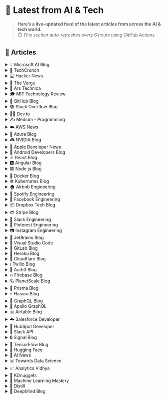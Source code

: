 # 📰 Latest from AI & Tech  

> **Here’s a live-updated feed of the latest articles from across the AI & tech world.**  
> ⏱️ *This section auto-refreshes every 6 hours using GitHub Actions.*

## 📰 Articles
<!-- BLOG-POST-LIST:START -->

<details>
<summary>💡 Microsoft AI Blog</summary>

- [A conversation with Kevin Scott: What’s next in AI](https://blogs.microsoft.com/ai/a-conversation-with-kevin-scott-whats-next-in-ai/) (2022-12-06)
- [From Hot Wheels to handling content: How brands are using Microsoft AI to be more productive and imaginative](https://blogs.microsoft.com/ai/from-hot-wheels-to-handling-content-how-brands-are-using-microsoft-ai-to-be-more-productive-and-imaginative/) (2022-10-12)
- [Microsoft open sources its ‘farm of the future’ toolkit](https://blogs.microsoft.com/ai/microsoft-open-sources-its-farm-of-the-future-toolkit/) (2022-10-06)
- [How data and AI will transform contact centres for financial services](https://cloudblogs.microsoft.com/industry-blog/en-gb/financial-services/2022/07/25/how-data-and-ai-will-transform-contact-centres-for-financial-services/) (2022-07-25)
- [AI-equipped drones study dolphins on the edge of extinction](https://news.microsoft.com/apac/features/ai-drones-dolphins-maui63/) (2022-07-21)

</details>

<details>
<summary>🚀 TechCrunch</summary>

- [Why is an Amazon-backed AI startup making Orson Welles fan fiction?](https://techcrunch.com/2025/09/06/why-is-an-amazon-backed-ai-startup-making-orson-welles-fan-fiction/) (2025-09-06)
- [EU fines Google $3.5B over adtech ‘abuse’](https://techcrunch.com/2025/09/06/eu-fines-google-3-5b-over-adtech-abuse/) (2025-09-06)
- [The growing debate over expanding age verification laws](https://techcrunch.com/2025/09/06/wtf-is-going-on-with-age-verification-laws/) (2025-09-06)
- [Musk’s $1T pay package is full of watered-down versions of his own broken promises](https://techcrunch.com/2025/09/06/musks-1t-pay-package-is-full-of-watered-down-versions-of-his-own-broken-promises/) (2025-09-06)
- [OpenAI reorganizes research team behind ChatGPT’s personality](https://techcrunch.com/2025/09/05/openai-reorganizes-research-team-behind-chatgpts-personality/) (2025-09-05)

</details>

<details>
<summary>💻 Hacker News</summary>

- [mitchivin.com](https://mitchivin.com/) (2025-09-07)
- [Show HN: Send kind and aspirational words to a stranger who needs it](https://kindnesssender.com/) (2025-09-06)
- [C++26: Erroneous Behaviour](https://www.sandordargo.com/blog/2025/02/05/cpp26-erroneous-behaviour) (2025-09-06)
- [A history of metaphorical brain talk in psychiatry](https://www.nature.com/articles/s41380-025-03053-6) (2025-09-06)
- [Rust tool for generating random fractals](https://github.com/benjaminrall/chaos-game) (2025-09-06)

</details>

<details>
<summary>📱 The Verge</summary>

- [Pocket Scion is a synth you play with plants](https://www.theverge.com/news/773352/pocket-scion-synth-mushroom-music) (2025-09-06)
- [Park Chan-wook&#8217;s No Other Choice is as bleak as it is hilarious](https://www.theverge.com/movie-reviews/773376/tiff-2025-no-other-choice-man-in-my-basement-reviews) (2025-09-06)
- [Bluetti says it can reduce vanlife power installations to ‘30 minutes’](https://www.theverge.com/news/767283/all-in-one-vanlife-power-system-rvsolar-bluetti) (2025-09-06)
- [Super Robot Wars Y plays just like a kid’s giant robo fanfiction](https://www.theverge.com/games/773191/super-robot-wars-y-impressions-demo-nintendo-switch-2) (2025-09-06)
- [Herdling is a serene and adorable way to unwind](https://www.theverge.com/games-review/764810/herdling-panic-review-pc-switch-playstation-xbox) (2025-09-06)

</details>

<details>
<summary>🔬 Ars Technica</summary>

- [GOP may finally succeed in unrelenting quest to kill two NASA climate satellites](https://arstechnica.com/space/2025/09/gop-may-finally-succeed-in-unrelenting-quest-to-kill-two-nasa-climate-satellites/) (2025-09-06)
- [Who can get a COVID vaccine—and how? It’s complicated.](https://arstechnica.com/health/2025/09/who-can-get-a-covid-vaccine-and-how-its-complicated/) (2025-09-05)
- [“First of its kind” AI settlement: Anthropic to pay authors $1.5 billion](https://arstechnica.com/tech-policy/2025/09/first-of-its-kind-ai-settlement-anthropic-to-pay-authors-1-5-billion/) (2025-09-05)
- [What to expect (and not expect) from yet another September Apple event](https://arstechnica.com/gadgets/2025/09/what-to-expect-and-not-expect-from-yet-another-september-apple-event/) (2025-09-05)
- [Civilization VII team at Firaxis Games faces layoffs](https://arstechnica.com/gaming/2025/09/civilization-vii-team-at-firaxis-games-faces-layoffs/) (2025-09-05)

</details>

<details>
<summary>🎓 MIT Technology Review</summary>

- [The Download: longevity myths, and sewer-cleaning robots](https://www.technologyreview.com/2025/09/05/1123207/the-download-longevity-myths-and-sewer-cleaning-robots/) (2025-09-05)
- [Putin says organ transplants could grant immortality. Not quite.](https://www.technologyreview.com/2025/09/05/1123113/putin-organ-transplants-immortality-longevity-replacement/) (2025-09-05)
- [Imagining the future of banking with agentic AI](https://www.technologyreview.com/2025/09/04/1123023/imagining-the-future-of-banking-with-agentic-ai/) (2025-09-04)
- [The Download: unnerving AI avatars, and Trump’s climate gift to China](https://www.technologyreview.com/2025/09/04/1123066/the-download-unnerving-ai-avatars-and-trumps-climate-gift-to-china/) (2025-09-04)
- [Transforming CX with embedded real-time analytics ](https://www.technologyreview.com/2025/09/04/1122669/transforming-cx-with-embedded-real-time-analytics/) (2025-09-04)

</details>

<details>
<summary>🐙 GitHub Blog</summary>

- [How to debug a web app with Playwright MCP and GitHub Copilot](https://github.blog/ai-and-ml/github-copilot/how-to-debug-a-web-app-with-playwright-mcp-and-github-copilot/) (2025-09-05)
- [GitHub is enabling broader access for developers in Syria following new government trade rules](https://github.blog/company/github-is-enabling-broader-access-for-developers-in-syria-following-new-government-trade-rules/) (2025-09-05)
- [Building smarter interactions with MCP elicitation: From clunky tool calls to seamless user experiences](https://github.blog/ai-and-ml/github-copilot/building-smarter-interactions-with-mcp-elicitation-from-clunky-tool-calls-to-seamless-user-experiences/) (2025-09-04)
- [5 tips for writing better custom instructions for Copilot](https://github.blog/ai-and-ml/github-copilot/5-tips-for-writing-better-custom-instructions-for-copilot/) (2025-09-03)
- [Spec-driven development with AI: Get started with a new open source toolkit](https://github.blog/ai-and-ml/generative-ai/spec-driven-development-with-ai-get-started-with-a-new-open-source-toolkit/) (2025-09-02)

</details>

<details>
<summary>📚 Stack Overflow Blog</summary>

- [Kotlin is more than just the Android house language](https://stackoverflow.blog/2025/09/05/kotlin-is-more-than-just-the-android-house-language/) (2025-09-05)
- [Back to school? Developers at Stack Overflow have some advice for you](https://stackoverflow.blog/2025/09/02/back-to-school-developers-at-stack-overflow-have-some-advice-for-you/) (2025-09-02)
- [Getting started on Stack Overflow: a step-by-step guide for students](https://stackoverflow.blog/2025/09/02/getting-started-on-stack-overflow-a-step-by-step-guide-for-students/) (2025-09-02)
- [Stack Overflow is helping you learn to code with new resources](https://stackoverflow.blog/2025/09/02/stack-overflow-is-helping-you-learn-to-code-with-new-resources/) (2025-09-02)
- [Introducing your newest study buddy: stackoverflow.ai](https://stackoverflow.blog/2025/09/02/introducing-your-newest-study-buddy-stackoverflow-ai/) (2025-09-02)

</details>

<details>
<summary>👨‍💻 Dev.to</summary>

- [Build Faster, Lighter, Smarter Websites with Astro](https://dev.to/muhammad_moon_a4f4d3197cb/build-faster-lighter-smarter-websites-with-astro-26h3) (2025-09-07)
- [Tech Trend Blog list over 200 blogs](https://dev.to/0xkoji/tech-trend-blog-list-over-200-blogs-34ng) (2025-09-07)
- [Draw and get judged by an AI](https://dev.to/adzhydra/million-dollar-idea-2859) (2025-09-07)
- [Article 1 : Intro to Gen AI ,LLMS and LangChain Frameworks(Part B)](https://dev.to/raunaklallala/article-1-intro-to-gen-ai-llms-and-langchain-frameworkspart-b-1f84) (2025-09-07)
- [IGN: Hollow Knight: Silksong - How to Get the Crest of Beast | Savage Beastfly Boss Guide](https://dev.to/gg_news/ign-hollow-knight-silksong-how-to-get-the-crest-of-beast-savage-beastfly-boss-guide-k4h) (2025-09-07)

</details>

<details>
<summary>✍️ Medium - Programming</summary>

- [7 Advanced Cargo Workspace Patterns to Streamline Your Multi-Crate Rust Project Management](https://medium.techkoalainsights.com/7-advanced-cargo-workspace-patterns-to-streamline-your-multi-crate-rust-project-management-b135f72b3293?source=rss------programming-5) (2025-09-07)
- [Google Gemini AI Labeled “High Risk” for Kids: What Parents & Teens Need to Know](https://python.plainenglish.io/google-gemini-ai-labeled-high-risk-for-kids-what-parents-teens-need-to-know-fec4ed287288?source=rss------programming-5) (2025-09-07)
- [✅ *10 ChatGPT Prompts to Learn Stock Market & Trading* ](https://muniyandis.medium.com/10-chatgpt-prompts-to-learn-stock-market-trading-4c7d37cf3a9b?source=rss------programming-5) (2025-09-07)
- [Migrate from Defactor (FACTR) to Defactor(REAL)](https://medium.com/@Rexasfinance23/migrate-from-defactor-factr-to-defactor-real-19032a52ae52?source=rss------programming-5) (2025-09-07)
- [09013027390](https://medium.com/@hsnngar171/09013027390-9925203ee010?source=rss------programming-5) (2025-09-07)

</details>

<details>
<summary>☁️ AWS News</summary>

- [Now Open — AWS Asia Pacific (New Zealand) Region](https://aws.amazon.com/blogs/aws/now-open-aws-asia-pacific-new-zealand-region/) (2025-09-01)
- [AWS Weekly Roundup: Amazon EC2, Amazon Q Developer, IPv6 updates, and more (September 1, 2025)](https://aws.amazon.com/blogs/aws/aws-weekly-roundup-amazon-ec2-amazon-q-developer-ipv6-updates-and-more-september-1-2025/) (2025-09-01)
- [New general-purpose Amazon EC2 M8i and M8i Flex instances are now available](https://aws.amazon.com/blogs/aws/new-general-purpose-amazon-ec2-m8i-and-m8i-flex-instances-are-now-available/) (2025-08-28)
- [AWS services scale to new heights for Prime Day 2025: key metrics and milestones](https://aws.amazon.com/blogs/aws/aws-services-scale-to-new-heights-for-prime-day-2025-key-metrics-and-milestones/) (2025-08-26)
- [AWS Weekly Roundup: Amazon Aurora 10th anniversary, Amazon EC2 R8 instances, Amazon Bedrock and more (August 25, 2025)](https://aws.amazon.com/blogs/aws/aws-weekly-roundup-amazon-aurora-10th-anniversary-amazon-ec2-r8-instances-amazon-bedrock-and-more-august-25-2025/) (2025-08-25)

</details>

<details>
<summary>🔵 Azure Blog</summary>

- [Microsoft Cost Management updates—July & August 2025](https://azure.microsoft.com/en-us/blog/microsoft-cost-management-updates-july-august-2025/) (2025-09-04)
- [Agent Factory: From prototype to production—developer tools and rapid agent development](https://azure.microsoft.com/en-us/blog/agent-factory-from-prototype-to-production-developer-tools-and-rapid-agent-development/) (2025-09-03)
- [Agent Factory: Top 5 agent observability best practices for reliable AI](https://azure.microsoft.com/en-us/blog/agent-factory-top-5-agent-observability-best-practices-for-reliable-ai/) (2025-08-27)
- [Transforming scientific discovery with Microsoft Azure and NVIDIA](https://azure.microsoft.com/en-us/blog/transforming-scientific-discovery-with-microsoft-azure-and-nvidia/) (2025-08-26)
- [Protecting Azure Infrastructure from silicon to systems](https://azure.microsoft.com/en-us/blog/protecting-azure-infrastructure-from-silicon-to-systems/) (2025-08-25)

</details>

<details>
<summary>🎮 NVIDIA Blog</summary>

- [Now Live: Europe’s First Exascale Supercomputer, JUPITER, Accelerates Climate Research, Neuroscience, Quantum Simulation](https://blogs.nvidia.com/blog/jupiter-exascale-supercomputer-live/) (2025-09-05)
- [NVIDIA Pledges AI Education Funding for K-12 Programs](https://blogs.nvidia.com/blog/ai-education-k-12/) (2025-09-04)
- [AI On: 6 Ways AI Agents Are Raising Team Performance — and How to Measure It](https://blogs.nvidia.com/blog/ways-ai-agents-are-raising-team-performance/) (2025-09-04)
- [Cloud Gaming to Reach New Heights: GeForce NOW’s Blackwell RTX Upgrade Begins Next Week](https://blogs.nvidia.com/blog/geforce-now-thursday-sept-2025/) (2025-09-04)
- [Scene It to Believe It: Populate 3D Worlds Quickly With NVIDIA AI Blueprints](https://blogs.nvidia.com/blog/rtx-ai-garage-blueprint-3d-object-nim-microsoft-trellis/) (2025-09-03)

</details>

<details>
<summary>🍎 Apple Developer News</summary>

- [Hello Developer: September 2025](https://developer.apple.com/news/?id=6zd7a3al) (2025-09-02)
- [Awe dropping.](https://developer.apple.com/news/?id=p9nukitr) (2025-08-26)
- [Tax and Price Updates for Apps, In-App Purchases, and Subscriptions](https://developer.apple.com/news/?id=yo2104n5) (2025-08-21)
- [Hello Developer: August 2025](https://developer.apple.com/news/?id=4qkavrhc) (2025-08-05)
- [Updated age ratings in App Store Connect](https://developer.apple.com/news/?id=ks775ehf) (2025-07-24)

</details>

<details>
<summary>🤖 Android Developers Blog</summary>

- [Elevating media playback: Introducing preloading with Media3 - Part 1](https://android-developers.googleblog.com/2025/09/introducing-preloading-with-media3.html) (2025-09-05)
- [Best practices for migrating users to passkeys with Credential Manager](https://android-developers.googleblog.com/2025/09/best-practices-migrating-users-passkeys-credential-manager.html) (2025-09-04)
- [#WeArePlay: Meet the people behind apps & games powering businesses around the world](https://android-developers.googleblog.com/2025/09/weareplay-meet-people-behind-apps-games.html) (2025-09-04)
- [The latest for devs from Made by Google, updates to Gemini in Android Studio, plus a new Androidify: our summer episode of The Android Show ](https://android-developers.googleblog.com/2025/09/the-android-show-summer-edition.html) (2025-09-03)
- [Entri cut UI development time by 40% with Gemini in Android Studio](https://android-developers.googleblog.com/2025/09/entri-cut-ui-development-time-gemini-android-studio.html) (2025-09-03)

</details>

<details>
<summary>⚛️ React Blog</summary>

- [React Labs: What We've Been Working On – June 2022](https://reactjs.org/blog/2022/06/15/react-labs-what-we-have-been-working-on-june-2022.html) (2022-06-15)
- [React v18.0](https://reactjs.org/blog/2022/03/29/react-v18.html) (2022-03-29)
- [How to Upgrade to React 18](https://reactjs.org/blog/2022/03/08/react-18-upgrade-guide.html) (2022-03-08)
- [React Conf 2021 Recap](https://reactjs.org/blog/2021/12/17/react-conf-2021-recap.html) (2021-12-17)
- [The Plan for React 18](https://reactjs.org/blog/2021/06/08/the-plan-for-react-18.html) (2021-06-08)

</details>

<details>
<summary>🅰️ Angular Blog</summary>

- [Angular Summer Update 2025](https://blog.angular.dev/angular-summer-update-2025-1987592a0b42?source=rss----447683c3d9a3---4) (2025-08-29)
- [The Angular Custom Profiling Track is now available](https://blog.angular.dev/the-angular-custom-profiling-track-is-now-available-0f9d8d36218a?source=rss----447683c3d9a3---4) (2025-07-02)
- [Announcing Angular v20](https://blog.angular.dev/announcing-angular-v20-b5c9c06cf301?source=rss----447683c3d9a3---4) (2025-05-28)
- [Build AI-Powered Apps With Genkit and Angular](https://blog.angular.dev/build-ai-powered-apps-with-genkit-and-angular-707db8918c3a?source=rss----447683c3d9a3---4) (2025-03-18)
- [Seamless data fetching with httpResource](https://blog.angular.dev/seamless-data-fetching-with-httpresource-71ba7c4169b9?source=rss----447683c3d9a3---4) (2025-03-07)

</details>

<details>
<summary>🟩 Node.js Blog</summary>

- [Node.js v20.19.5 (LTS)](https://nodejs.org/en/blog/release/v20.19.5) (2025-09-03)
- [Node.js v22.19.0 (LTS)](https://nodejs.org/en/blog/release/v22.19.0) (2025-08-28)
- [Node.js v24.7.0 (Current)](https://nodejs.org/en/blog/release/v24.7.0) (2025-08-27)
- [Node.js v24.6.0 (Current)](https://nodejs.org/en/blog/release/v24.6.0) (2025-08-14)
- [Node.js v22.18.0 (LTS)](https://nodejs.org/en/blog/release/v22.18.0) (2025-07-31)

</details>

<details>
<summary>🐳 Docker Blog</summary>

- [Docker Acquisition of MCP Defender Helps Meet Challenges of Securing the Agentic Future](https://www.docker.com/blog/docker-acquires-mcp-defender-ai-agent-security/) (2025-09-05)
- [Hybrid AI Isn’t the Future — It’s Here (and It Runs in Docker)](https://www.docker.com/blog/hybrid-ai-and-how-it-runs-in-docker/) (2025-09-04)
- [You are Doing MCP Wrong: 3 Big Misconceptions](https://www.docker.com/blog/mcp-misconceptions-tools-agents-not-api/) (2025-09-03)
- [Broadcom’s New Bitnami Restrictions? Migrate Easily with Docker](https://www.docker.com/blog/broadcoms-new-bitnami-restrictions-migrate-easily-with-docker/) (2025-08-30)
- [Boost Your Copilot with SonarQube via Docker MCP Toolkit and Gateway](https://www.docker.com/blog/blog-sonarqube-copilot-docker-mcp-toolkit/) (2025-08-29)

</details>

<details>
<summary>☸️ Kubernetes Blog</summary>

- [Kubernetes v1.34: Pod Replacement Policy for Jobs Goes GA](https://kubernetes.io/blog/2025/09/05/kubernetes-v1-34-pod-replacement-policy-for-jobs-goes-ga/) (2025-09-05)
- [Kubernetes v1.34: PSI Metrics for Kubernetes Graduates to Beta](https://kubernetes.io/blog/2025/09/04/kubernetes-v1-34-introducing-psi-metrics-beta/) (2025-09-04)
- [Kubernetes v1.34: Service Account Token Integration for Image Pulls Graduates to Beta](https://kubernetes.io/blog/2025/09/03/kubernetes-v1-34-sa-tokens-image-pulls-beta/) (2025-09-03)
- [Kubernetes v1.34: Introducing CPU Manager Static Policy Option for Uncore Cache Alignment](https://kubernetes.io/blog/2025/09/02/kubernetes-v1-34-prefer-align-by-uncore-cache-cpumanager-static-policy-optimization/) (2025-09-02)
- [Kubernetes v1.34: DRA has graduated to GA](https://kubernetes.io/blog/2025/09/01/kubernetes-v1-34-dra-updates/) (2025-09-01)

</details>

<details>
<summary>🏠 Airbnb Engineering</summary>

- [Migrating Airbnb’s JVM Monorepo to Bazel](https://medium.com/airbnb-engineering/migrating-airbnbs-jvm-monorepo-to-bazel-33f90eda51ec?source=rss----53c7c27702d5---4) (2025-08-13)
- [Seamless Istio Upgrades at Scale](https://medium.com/airbnb-engineering/seamless-istio-upgrades-at-scale-bcb0e49c5cf8?source=rss----53c7c27702d5---4) (2025-08-07)
- [Achieving High Availability with distributed database on Kubernetes at Airbnb](https://medium.com/airbnb-engineering/achieving-high-availability-with-distributed-database-on-kubernetes-at-airbnb-58cc2e9856f4?source=rss----53c7c27702d5---4) (2025-07-28)
- [Understanding and Improving SwiftUI Performance](https://medium.com/airbnb-engineering/understanding-and-improving-swiftui-performance-37b77ac61896?source=rss----53c7c27702d5---4) (2025-06-24)
- [Load Testing with Impulse at Airbnb](https://medium.com/airbnb-engineering/load-testing-with-impulse-at-airbnb-f466874d03d2?source=rss----53c7c27702d5---4) (2025-06-09)

</details>

<details>
<summary>🎵 Spotify Engineering</summary>

- [Incident Report: Spotify Outage on April 16, 2025](https://engineering.atspotify.com/2025/5/incident-report-spotify-outage-on-april-16-2025/) (2025-05-09)
- [Celebrating Five Years of Backstage: From Open Source Project to Enterprise Business](https://engineering.atspotify.com/2025/4/celebrating-five-years-of-backstage/) (2025-04-23)
- [A Behind-the-Scenes Look at How We Release the Spotify App (Part 1)](https://engineering.atspotify.com/2025/4/how-we-release-the-spotify-app-part-1/) (2025-04-17)
- [An Insider’s Tips for Taking the Certified Backstage Associate (CBA) Exam](https://engineering.atspotify.com/2025/3/certified-backstage-associate-exam-tips/) (2025-03-25)
- [Building Confidence: A Case Study in How to Create Confidence Scores for GenAI Applications](https://engineering.atspotify.com/2024/12/building-confidence-a-case-study-in-how-to-create-confidence-scores-for-genai-applications/) (2024-12-12)

</details>

<details>
<summary>👥 Facebook Engineering</summary>

- [A New Ranking Framework for Better Notification Quality on Instagram](https://engineering.fb.com/2025/09/02/ml-applications/a-new-ranking-framework-for-better-notification-quality-on-instagram/) (2025-09-02)
- [Enabling Kotlin incremental compilation on Buck2](https://engineering.fb.com/2025/08/26/open-source/enabling-kotlin-incremental-compilation-on-buck2/) (2025-08-26)
- [Creating AI agent solutions for warehouse data access and security](https://engineering.fb.com/2025/08/13/data-infrastructure/agentic-solution-for-warehouse-data-access/) (2025-08-13)
- [Federation Platform and Privacy Waves: How Meta distributes compliance-related tasks at scale](https://engineering.fb.com/2025/08/11/security/federation-platform-privacy-waves-meta-distributes-compliance-tasks/) (2025-08-11)
- [Diff Risk Score: AI-driven risk-aware software development](https://engineering.fb.com/2025/08/06/developer-tools/diff-risk-score-drs-ai-risk-aware-software-development-meta/) (2025-08-06)

</details>

<details>
<summary>📦 Dropbox Tech Blog</summary>

- [Hack Week 2025: How these engineers liquid-cooled a GPU server](https://dropbox.tech/culture/hack-week-2025-liquid-cooling-gpu-server) (2025-08-27)
- [Driving AI adoption at Dropbox: a conversation with CTO Ali Dasdan](https://dropbox.tech/culture/ai-adoption-productivity-dropbox-cto-ali-dasdan) (2025-08-19)
- [Making file encryption fast and secure for teams with advanced key management](https://dropbox.tech/security/file-encryption-teams-advanced-key-management) (2025-07-10)
- [Seventh-generation server hardware at Dropbox: our most efficient and capable architecture yet](https://dropbox.tech/infrastructure/seventh-generation-server-hardware) (2025-07-02)
- [How we brought multimedia search to Dropbox Dash](https://dropbox.tech/infrastructure/multimedia-search-dropbox-dash-evolution) (2025-05-29)

</details>

<details>
<summary>💳 Stripe Blog</summary>

- [Introducing Tempo, the payments-first blockchain](https://tempo.xyz/launch-announcement) (2025-09-04)
- [The conversion paradox: 3DS trends in regulated markets](https://stripe.com/blog/3ds-trends-in-regulated-markets) (2025-08-26)
- [The top industries and business models using AI for fraud prevention](https://stripe.com/blog/top-industries-and-business-models-using-ai-for-fraud-prevention) (2025-08-12)
- [How we built it: Jurisdiction resolution for Stripe Tax](https://stripe.com/blog/how-we-built-it-jurisdiction-resolution-for-stripe-tax) (2025-07-10)
- [Inside the growth of the top AI companies on Stripe](https://stripe.com/blog/inside-the-growth-of-the-top-ai-companies-on-stripe) (2025-06-30)

</details>

<details>
<summary>💬 Slack Engineering</summary>

- [Building Slack’s Anomaly Event Response](https://slack.engineering/building-slacks-anomaly-event-response/) (2025-09-04)
- [Optimizing Our E2E Pipeline](https://slack.engineering/speedup-e2e-testing/) (2025-04-14)
- [How we built enterprise search to be secure and private](https://slack.engineering/how-we-built-enterprise-search-to-be-secure-and-private/) (2025-03-07)
- [Automated Accessibility Testing at Slack](https://slack.engineering/automated-accessibility-testing-at-slack/) (2025-01-07)
- [Migration Automation: Easing the Jenkins → GHA shift with help from AI](https://slack.engineering/migration-automation-easing-the-jenkins-%e2%86%92-gha-shift-with-help-from-ai/) (2024-12-16)

</details>

<details>
<summary>📌 Pinterest Engineering</summary>

- [Developer Experience at Pinterest: The Journey to PinConsole](https://medium.com/pinterest-engineering/developer-experience-at-pinterest-the-journey-to-pinconsole-b34ac9e3bdd9?source=rss-ef81ef829bcb------2) (2025-08-22)
- [Debugging the One-in-a-Million Failure: Migrating Pinterest’s Search Infrastructure to Kubernetes](https://medium.com/pinterest-engineering/debugging-the-one-in-a-million-failure-migrating-pinterests-search-infrastructure-to-kubernetes-bef9af9dabf4?source=rss-ef81ef829bcb------2) (2025-07-16)
- [Next Gen Data Processing at Massive Scale At Pinterest With Moka (Part 1 of 2)](https://medium.com/pinterest-engineering/next-gen-data-processing-at-massive-scale-at-pinterest-with-moka-part-1-of-2-39a36d5e82c4?source=rss-ef81ef829bcb------2) (2025-07-11)
- [Scaling Pinterest ML Infrastructure with Ray: From Training to End-to-End ML Pipelines](https://medium.com/pinterest-engineering/scaling-pinterest-ml-infrastructure-with-ray-from-training-to-end-to-end-ml-pipelines-4038b9e837a0?source=rss-ef81ef829bcb------2) (2025-06-24)
- [Unlocking Efficient Ad Retrieval: Offline Approximate Nearest Neighbors in Pinterest Ads](https://medium.com/pinterest-engineering/unlocking-efficient-ad-retrieval-offline-approximate-nearest-neighbors-in-pinterest-ads-6fccc131ac14?source=rss-ef81ef829bcb------2) (2025-06-12)

</details>

<details>
<summary>📷 Instagram Engineering</summary>

- [The Instagram Engineering Blog has a new location](https://instagram-engineering.com/the-instagram-engineering-blog-has-a-new-location-85de9ab8d90f?source=rss----37dc2a3034f2---4) (2022-07-12)
- [Five things I learned about working on content quality at Instagram](https://instagram-engineering.com/five-things-i-learned-about-working-on-content-quality-at-instagram-5031b1342bea?source=rss----37dc2a3034f2---4) (2020-01-25)
- [Instagram Data Saver Mode](https://instagram-engineering.com/instagram-data-saver-mode-ffb01fd5a6bd?source=rss----37dc2a3034f2---4) (2019-12-13)
- [Powered by AI: Instagram’s Explore recommender system](https://instagram-engineering.com/powered-by-ai-instagrams-explore-recommender-system-7ca901d2a882?source=rss----37dc2a3034f2---4) (2019-11-26)
- [10 Questions with Shupin Mao, Well-being tech lead](https://instagram-engineering.com/10-questions-with-shupin-mao-well-being-tech-lead-3b19f19b168d?source=rss----37dc2a3034f2---4) (2019-11-08)

</details>

<details>
<summary>💎 JetBrains Blog</summary>

- [Connect MCP Servers to Junie in PhpStorm](https://blog.jetbrains.com/phpstorm/2025/09/connect-mcp-servers-to-junie-in-phpstorm/) (2025-09-05)
- [Java Annotated Monthly – September 2025](https://blog.jetbrains.com/idea/2025/09/java-annotated-monthly-september-2025/) (2025-09-05)
- [5 Ways Static Code Analysis Can Improve Developer Experience](https://blog.jetbrains.com/qodana/2025/09/improve-developer-experience/) (2025-09-04)
- [The First Set of Updates and Fixes for ReSharper and Rider 2025.2 Is Out!](https://blog.jetbrains.com/dotnet/2025/09/04/resharper-and-rider-2025-2-1-is-out/) (2025-09-04)
- [JetBrains JavaScript Day 2025 Registration Is Now Open](https://blog.jetbrains.com/webstorm/2025/09/jetbrains-javascript-day-2025-registration-is-now-open/) (2025-09-04)

</details>

<details>
<summary>📝 Visual Studio Code</summary>

- [VS Code Dev Days – Join an event near you to learn about AI-assisted development](https://code.visualstudio.com/blogs/2025/08/27/vscode-dev-days) (2025-08-26)
- [July 2025 (version 1.103)](https://code.visualstudio.com/updates/v1_103) (2025-08-07)
- [Command GitHub's Coding Agent from VS Code](https://code.visualstudio.com/blogs/2025/07/17/copilot-coding-agent) (2025-07-17)
- [June 2025 (version 1.102)](https://code.visualstudio.com/updates/v1_102) (2025-07-09)
- [Open Source AI Editor: First Milestone](https://code.visualstudio.com/blogs/2025/06/30/openSourceAIEditorFirstMilestone) (2025-06-30)

</details>

<details>
<summary>🦊 GitLab Blog</summary>

- [A developer's guide to building secure retail apps with GitLab](https://about.gitlab.com/blog/a-developers-guide-to-building-secure-retail-apps-with-gitlab/) (2025-09-04)
- [Vibe coding with GitLab Duo Agent Platform: Issue to MR Flow](https://about.gitlab.com/blog/vibe-coding-with-gitlab-duo-agent-platform-issue-to-mr-flow/) (2025-09-03)
- [GitLab achieves ISO/IEC 42001 certification for AI governance](https://about.gitlab.com/blog/gitlab-achieves-iso-iec-42001-certification-for-ai-governance/) (2025-09-02)
- [Secure Rust development with GitLab](https://about.gitlab.com/blog/secure-rust-development-with-gitlab/) (2025-09-02)
- [Why enterprise independence matters more than ever in DevSecOps](https://about.gitlab.com/blog/why-enterprise-independence-matters-more-than-ever-in-devsecops/) (2025-09-02)

</details>

<details>
<summary>💜 Heroku Blog</summary>

- [Corrective Action Update for the Heroku June 10th Outage](https://www.heroku.com/blog/corrective-action-update-june-10-outage/) (2025-09-05)
- [Discover How Heroku’s AI PaaS Delivers Real-World Results at Dreamforce](https://www.heroku.com/blog/heroku-ai-paas-dreamforce-2025/) (2025-09-04)
- [Amazon Nova Models: Now Available on Heroku](https://www.heroku.com/blog/amazon-nova-models-now-available/) (2025-08-26)
- [Heroku AI Expands Model Offering with OpenAI’s gpt-oss-120b](https://www.heroku.com/blog/heroku-ai-openai-gpt-oss-120b-model-now-available/) (2025-08-20)
- [Building Data-Aware AI Applications with Heroku AI and LlamaIndex](https://www.heroku.com/blog/building-data-aware-ai-applications-with-heroku-ai-llamaindex/) (2025-08-19)

</details>

<details>
<summary>🔶 Cloudflare Blog</summary>

- [Addressing the unauthorized issuance of multiple TLS certificates for 1.1.1.1](https://blog.cloudflare.com/unauthorized-issuance-of-certificates-for-1-1-1-1/) (2025-09-04)
- [AI Week 2025: Recap](https://blog.cloudflare.com/ai-week-2025-wrapup/) (2025-09-03)
- [The impact of the Salesloft Drift breach on Cloudflare and our customers](https://blog.cloudflare.com/response-to-salesloft-drift-incident/) (2025-09-02)
- [Automating threat analysis and response with Cloudy ](https://blog.cloudflare.com/automating-threat-analysis-and-response-with-cloudy/) (2025-08-29)
- [Cloudy Summarizations of Email Detections: Beta Announcement](https://blog.cloudflare.com/cloudy-driven-email-security-summaries/) (2025-08-29)

</details>

<details>
<summary>📞 Twilio Blog</summary>

- [
Compliance Toolkit: AI-powered support for SMS compliance
](
https://www.twilio.com/en-us/blog/products/launches/introducing-compliance-toolkit
) (2025-09-03)
- [
Calculating Character Count of RCS Messages
](
https://www.twilio.com/en-us/blog/developers/rcs-character-count
) (2025-09-03)
- [
Laravel Queries: Learn by Building a Data Table
](
https://www.twilio.com/en-us/blog/developers/community/laravel-queries-learn-by-building-a-data-table
) (2025-09-02)
- [
Guide to Apple Mail Privacy Protection (MPP) & iOS 18 (2025)
](
https://www.twilio.com/en-us/blog/insights/apple-mail-privacy-protection
) (2025-09-01)
- [
AI Email Marketing: Tools, Benefits & Best Practices in 2025
](
https://www.twilio.com/en-us/blog/insights/ai-based-email-marketing
) (2025-09-01)

</details>

<details>
<summary>🔐 Auth0 Blog</summary>

- [Fine-Grained Authorization in ASP.NET Core with Auth0 FGA](https://auth0.com/blog/fine-grained-authorization-in-aspnet-core-with-auth0-fga/) (2025-09-05)
- [An Accessible Guide to WCAG 3.3.8: Authentication Without Frustration](https://auth0.com/blog/an-accessible-guide-to-wcag-3-3-8-authentication-without-frustration/) (2025-09-03)
- [API Keys and AI Agents: Four Common Risks](https://auth0.com/blog/api-key-security-for-ai-agents/) (2025-09-02)
- [Implementing Asynchronous Human-in-the-Loop Authorization in Python with LangGraph and Auth0](https://auth0.com/blog/async-ciba-python-langgraph-auth0/) (2025-08-29)
- [How to Build a Python MCP Server to Consult a Knowledge Base](https://auth0.com/blog/build-python-mcp-server-for-blog-search/) (2025-08-28)

</details>

<details>
<summary>🔥 Firebase Blog</summary>

- [#FirebaserFriday: Frank van Puffelen](http://firebase.googleblog.com/2022/02/meet-firebaser-Puf.html) (2022-03-18)
- [How Firebase Performance Monitoring optimized app startup time](http://firebase.googleblog.com/2022/03/how-Firebase-Performance-Monitoring-optimized-app-startup-time.html) (2022-03-09)
- [Using Machine Learning to optimize mobile game experiences](http://firebase.googleblog.com/2022/02/custom-ondevice-machine-learning.html) (2022-02-15)
- [Accept Payments with Cloud Firestore and Google Pay](http://firebase.googleblog.com/2022/02/accept-payments-with-Cloud-Firestore-and-Google-Pay.html) (2022-02-11)
- [Everything you need to know about Remote Config’s latest personalization feature](http://firebase.googleblog.com/2022/01/remote-config-personalization-overview.html) (2022-01-26)

</details>

<details>
<summary>🪐 PlanetScale Blog</summary>

- [Announcing Neki](https://planetscale.com/blog/announcing-neki) (2025-08-11)
- [Caching](https://planetscale.com/blog/caching) (2025-07-08)
- [The principles of extreme fault tolerance](https://planetscale.com/blog/the-principles-of-extreme-fault-tolerance) (2025-07-03)
- [Announcing PlanetScale for Postgres](https://planetscale.com/blog/planetscale-for-postgres) (2025-07-01)
- [Benchmarking Postgres](https://planetscale.com/blog/benchmarking-postgres) (2025-07-01)

</details>

<details>
<summary>🔷 Prisma Blog</summary>

- [Key takeaways from the Discover Data DX virtual event](https://www.prisma.io/blog/datadx-event-recap-z5Pcp6HzBz5m) (2023-12-13)
- [Prisma Accelerate now in General Availability](https://www.prisma.io/blog/accelerate-ga-release-I9cQM6bSf2g6) (2023-10-26)
- [Support for Serverless Database Drivers in Prisma ORM Is Now in Preview](https://www.prisma.io/blog/serverless-database-drivers-KML1ehXORxZV) (2023-10-06)
- [Launching the Data DX Manifesto: Shaping a new paradigm in data-driven development](https://www.prisma.io/blog/datadx-manifesto-ikgyqj170k8h) (2023-10-05)
- [SQLite on the Edge: Prisma Support for Turso is in Early Access](https://www.prisma.io/blog/prisma-turso-ea-support-rXGd_Tmy3UXX) (2023-09-28)

</details>

<details>
<summary>⚡ Hasura Blog</summary>

- [Data access layer: Unlocking the full potential of financial data](https://hasura.io/blog/data-access-layer-unlocking-the-full-potential-of-financial-data/) (2025-03-24)
- [Time-traveling through your data architecture: Using data agents to understand change](https://hasura.io/blog/time-traveling-through-your-data-architecture-using-data-agents-to-understand-change/) (2025-03-19)
- [Data products, data contracts: A new model for data management in financial services](https://hasura.io/blog/data-products-data-contracts-a-new-model-for-data-management-in-financial-services/) (2025-03-18)
- [How PromptQL achieves 100% accuracy for AI on enterprise data](https://hasura.io/blog/how-promptql-achieves-100-accuracy-for-ai-on-enterprise-data/) (2025-03-11)
- [Hasura: Powerful access control on MongoDB data](https://hasura.io/blog/hasura-powerful-access-control-on-mongodb-data/) (2025-03-05)

</details>

<details>
<summary>🔗 GraphQL Blog</summary>

- [GraphQL: Supercharging AI](https://graphql.org/blog/2025-07-03-graphql-supercharging-ai) (2025-07-03)
- [📣 May 2025 GraphQL Foundation Board Meeting Recap](https://graphql.org/blog/2025-06-27-governing-board-recap) (2025-06-27)
- [GraphQL.js Docs Updates, April - May 2025](https://graphql.org/blog/2025-06-26-docs-updates) (2025-06-26)
- [🆕 Announcing graphql-js.org!](https://graphql.org/blog/2025-06-20-graphql-js-org) (2025-06-20)
- [📣 April 2025 GraphQL Foundation Board Meeting Recap](https://graphql.org/blog/2025-05-15-governing-board-recap) (2025-05-15)

</details>

<details>
<summary>🚀 Apollo GraphQL</summary>

- [Apollo Client 4.0: A Leaner and Cleaner GraphQL Client with No Compromises](https://www.apollographql.com/blog/announcing-apollo-client-4-0) (2025-09-03)
- [How Indeed’s Bold Bet on Parallel API Platforms Paid Off](https://www.apollographql.com/blog/how-indeeds-bold-bet-on-parallel-api-platforms-paid-off) (2025-09-02)
- [MCP Server Builder Drop: July Highlights from San Francisco and New York](https://www.apollographql.com/blog/mcp-server-builder-drop-july-highlights-from-san-francisco-and-new-york) (2025-08-12)
- [Introducing Authorization for Apollo MCP Server: Secure AI Access to Your GraphQL APIs](https://www.apollographql.com/blog/introducing-authorization-for-apollo-mcp-server) (2025-08-08)
- [Announcing the Apollo GraphOS Operator in Public Preview](https://www.apollographql.com/blog/announcing-the-apollo-graphos-operator-in-public-preview) (2025-08-05)

</details>

<details>
<summary>📊 Airtable Blog</summary>

- [Automate 5X more work at the same cost with Airtable AI](https://blog.airtable.com/airtable-ai-price-change/) (2025-05-14)
- [Airtable is now available in AWS Marketplace](https://blog.airtable.com/airtable-available-in-aws-marketplace/) (2024-11-12)
- [It’s time to change the way we build digital products. Introducing, ProductCentral.](https://blog.airtable.com/change-way-build-digital-products/) (2024-10-15)
- [New capabilities to unlock agility at scale](https://blog.airtable.com/launching-new-capabilities-for-the-enterprise/) (2024-09-26)
- [Product in the age of AI: Three bold predictions for the future of product management](https://blog.airtable.com/future-of-product-management/) (2024-09-05)

</details>

<details>
<summary>☁️ Salesforce Developer</summary>

- [Build and Manage Agents with Agentforce Python SDK](https://developer.salesforce.com/blogs/2025/09/build-and-manage-agents-with-agentforce-python-sdk.html) (2025-09-04)
- [A Developer’s Guide to Context Engineering with Agentforce](https://developer.salesforce.com/blogs/2025/08/a-developers-guide-to-context-engineering-with-agentforce.html) (2025-08-26)
- [Secure Service Agents with Customer Verification](https://developer.salesforce.com/blogs/2025/08/secure-service-agents-with-customer-verification.html) (2025-08-21)
- [Process Unstructured Data with Document AI](https://developer.salesforce.com/blogs/2025/08/process-unstructured-data-with-document-ai.html) (2025-08-19)
- [Agentify Your Website Content with the Data Cloud Web Content (Crawler) Connector](https://developer.salesforce.com/blogs/2025/08/agentify-your-website-content-data-cloud-web-content-crawler-connector.html) (2025-08-14)

</details>

<details>
<summary>🧡 HubSpot Developer</summary>

- [Navigating the Reimagined Marketplace for App Developers](https://developers.hubspot.com/blog/reimagined-marketplace-for-app-developers) (2025-09-03)
- [Fall Spotlight 2025: A Look at Tools for Developers](https://developers.hubspot.com/blog/a-look-at-tools-for-developers) (2025-09-02)
- [Build Faster, Deliver Smarter: Introducing the HubSpot Developer Platform](https://developers.hubspot.com/blog/introducing-hubspot-developer-platform) (2025-09-02)
- [A Developer's Guide to Building on the HubSpot Marketplace: The Swarm's Journey](https://developers.hubspot.com/blog/a-developers-guide-to-building-on-the-hubspot-marketplace-the-swarms-journey) (2025-08-29)
- [The Developer’s Guide to INBOUND25](https://developers.hubspot.com/blog/the-developers-guide-to-inbound25) (2025-08-08)

</details>

<details>
<summary>💬 Slack API</summary>

- [Workforce Lab Expert Panel – AI agents and the future of work](https://slack.com/blog/news/workforce-lab-expert-panel-ai-agents-and-the-future-of-work) (2025-09-03)
- [AI Summarization: A Guide to Conquering Information Overload](https://slack.com/blog/productivity/ai-summarization-a-guide-to-conquering-information-overload) (2025-08-31)
- [Unlock the Full Power of Your Tech Stack with Slack Work Objects](https://slack.com/blog/news/slack-work-objects-integration) (2025-08-27)
- [Why Your Next Big Idea Needs a Proof of Concept First](https://slack.com/blog/productivity/why-your-next-big-idea-needs-a-proof-of-concept-first) (2025-08-26)
- [7 Team-Building Activities To Move Forward as One](https://slack.com/blog/collaboration/team-building-activities-move-forward) (2025-08-20)

</details>

<details>
<summary>🔒 Signal Blog</summary>

- [By Default, Signal Doesn't Recall](https://signal.org/blog/signal-doesnt-recall/) (2025-05-21)
- [A Synchronized Start for Linked Devices](https://signal.org/blog/a-synchronized-start-for-linked-devices/) (2025-01-27)
- [Improving Private Signal Calls: Call Links & More](https://signal.org/blog/call-links/) (2024-11-11)
- [Proxy Please: Help People Connect to Signal](https://signal.org/blog/proxy-please/) (2024-08-09)
- [Keep your phone number private with Signal usernames](https://signal.org/blog/phone-number-privacy-usernames/) (2024-02-20)

</details>

<details>
<summary>🧠 TensorFlow Blog</summary>

- [What's new in TensorFlow 2.20](https://blog.tensorflow.org/2025/08/whats-new-in-tensorflow-2-20.html) (2025-08-19)
- [What's new in TensorFlow 2.19](https://blog.tensorflow.org/2025/03/whats-new-in-tensorflow-2-19.html) (2025-03-13)
- [Introducing Wake Vision: A High-Quality, Large-Scale Dataset for TinyML Computer Vision Applications](https://blog.tensorflow.org/2024/12/introducing-wake-vision-new-dataset-for-person-detection-in-tinyml.html) (2024-12-05)
- [MLSysBook.AI: Principles and Practices of Machine Learning Systems Engineering](https://blog.tensorflow.org/2024/11/mlsysbookai-principles-and-practices-of-machine-learning-systems-engineering.html) (2024-11-19)
- [What's new in TensorFlow 2.18](https://blog.tensorflow.org/2024/10/whats-new-in-tensorflow-218.html) (2024-10-28)

</details>

<details>
<summary>🤗 Hugging Face</summary>

- [Welcome EmbeddingGemma, Google's new efficient embedding model](https://huggingface.co/blog/embeddinggemma) (2025-09-04)
- [Make your ZeroGPU Spaces go brrr with PyTorch ahead-of-time compilation](https://huggingface.co/blog/zerogpu-aoti) (2025-09-02)
- [Generate Images with Claude and Hugging Face](https://huggingface.co/blog/claude-and-mcp) (2025-08-19)
- [From Zero to GPU: A Guide to Building and Scaling Production-Ready CUDA Kernels](https://huggingface.co/blog/kernel-builder) (2025-08-18)
- [MCP for Research: How to Connect AI to Research Tools](https://huggingface.co/blog/mcp-for-research) (2025-08-18)

</details>

<details>
<summary>🤖 AI News</summary>

- [UK AI sector growth hits record £2.9B investment ](https://www.artificialintelligence-news.com/news/uk-ai-sector-growth-hits-record-2-9b-investment/) (2025-09-05)
- [Switzerland releases 100% open AI model](https://www.artificialintelligence-news.com/news/switzerland-releases-its-own-fully-open-ai-model/) (2025-09-04)
- [From minutes to milliseconds: How CrateDB is tackling AI data infrastructure](https://www.artificialintelligence-news.com/news/from-minutes-to-milliseconds-how-cratedb-is-tackling-ai-data-infrastructure/) (2025-09-04)
- [Resham Kotecha, Open Data Institute: How the EU can lead in AI](https://www.artificialintelligence-news.com/news/how-the-eu-can-lead-in-ai/) (2025-09-04)
- [AI hacking tool exploits zero-day security vulnerabilities in minutes](https://www.artificialintelligence-news.com/news/ai-hacking-tool-exploits-zero-day-security-vulnerabilities-in-minutes/) (2025-09-03)

</details>

<details>
<summary>📊 Towards Data Science</summary>

- [Hands-On with Agents SDK: Safeguarding Input and Output with Guardrails](https://towardsdatascience.com/hands-on-with-agents-sdk-safeguarding-input-and-output-with-guardrails/) (2025-09-06)
- [Extracting Structured Data with LangExtract: A Deep Dive into LLM-Orchestrated Workflows](https://towardsdatascience.com/extracting-structured-data-with-langextract-a-deep-dive-into-llm-orchestrated-workflows/) (2025-09-06)
- [How to Context Engineer to Optimize Question Answering Pipelines](https://towardsdatascience.com/how-to-context-engineer-to-optimize-question-answering-pipelines/) (2025-09-05)
- [Showcasing Your Work on HuggingFace Spaces](https://towardsdatascience.com/showcasing-your-work-on-huggingface-spaces/) (2025-09-05)
- [AI Operations Under the Hood: Challenges and Best Practices](https://towardsdatascience.com/ai-operations-under-the-hood-challenges-and-best-practices/) (2025-09-05)

</details>

<details>
<summary>📈 Analytics Vidhya</summary>

- [Noteworthy AI-Powered Dental Software in 2025](https://www.analyticsvidhya.com/blog/2025/09/ai-powered-dental-software/) (2025-09-06)
- [Building a MCP-powered Financial Analyst](https://www.analyticsvidhya.com/blog/2025/09/building-a-mcp-powered-financial-analyst/) (2025-09-06)
- [Is This the Last Nail in the Coffin for Indian AI Startups?](https://www.analyticsvidhya.com/blog/2025/09/indian-ai-startups/) (2025-09-05)
- [Master ChatGPT Prompts: Pro GPT-5 Hacks No One Tells You](https://www.analyticsvidhya.com/blog/2025/09/master-chatgpt-prompts-pro-tips-gpt-5-hacks/) (2025-09-05)
- [Guide to Visual Data Mining using Parallel Coordinates](https://www.analyticsvidhya.com/blog/2025/09/parallel-coordinates/) (2025-09-04)

</details>

<details>
<summary>💎 KDnuggets</summary>

- [Most Candidates Fail These SQL Concepts in Data Interviews](https://www.kdnuggets.com/most-candidates-fail-these-sql-concepts-in-data-interviews) (2025-09-05)
- [Top Data Science Courses 2025](https://www.kdnuggets.com/top-data-science-courses-2025) (2025-09-05)
- [How to Use Python’s dataclass to Write Less Code](https://www.kdnuggets.com/how-to-use-pythons-dataclass-to-write-less-code) (2025-09-04)
- [Top 7 Small Language Models](https://www.kdnuggets.com/top-7-small-language-models) (2025-09-04)
- [Google’s Nano-Banana Just Unlocked a New Era of Image Generation](https://www.kdnuggets.com/googles-nano-banana-just-unlocked-a-new-era-of-image-generation) (2025-09-03)

</details>

<details>
<summary>🎯 Machine Learning Mastery</summary>

- [A Gentle Introduction to Batch Normalization](https://machinelearningmastery.com/a-gentle-introduction-to-batch-normalization/) (2025-09-05)
- [Small Language Models are the Future of Agentic AI](https://machinelearningmastery.com/small-language-models-are-the-future-of-agentic-ai/) (2025-09-04)
- [10 Python One-Liners Every Machine Learning Practitioner Should Know](https://machinelearningmastery.com/10-python-one-liners-every-machine-learning-practitioner-should-know/) (2025-09-03)
- [3 Ways to Speed Up and Improve Your XGBoost Models](https://machinelearningmastery.com/3-ways-to-speed-up-and-improve-your-xgboost-models/) (2025-09-02)
- [5 Key Ways LLMs Can Supercharge Your Machine Learning Workflow](https://machinelearningmastery.com/5-key-ways-llms-can-supercharge-your-machine-learning-workflow/) (2025-08-29)

</details>

<details>
<summary>🔬 Distill</summary>

- [Understanding Convolutions on Graphs](https://distill.pub/2021/understanding-gnns) (2021-09-02)
- [A Gentle Introduction to Graph Neural Networks](https://distill.pub/2021/gnn-intro) (2021-09-02)
- [Distill Hiatus](https://distill.pub/2021/distill-hiatus) (2021-07-02)
- [Adversarial Reprogramming of Neural Cellular Automata](https://distill.pub/selforg/2021/adversarial) (2021-05-06)
- [Weight Banding](https://distill.pub/2020/circuits/weight-banding) (2021-04-08)

</details>

<details>
<summary>🧠 DeepMind Blog</summary>

- [Using AI to perceive the universe in greater depth](https://deepmind.google/discover/blog/using-ai-to-perceive-the-universe-in-greater-depth/) (2025-09-04)
- [Image editing in Gemini just got a major upgrade](https://deepmind.google/discover/blog/image-editing-in-gemini-just-got-a-major-upgrade/) (2025-08-26)
- [Introducing Gemma 3 270M: The compact model for hyper-efficient AI](https://deepmind.google/discover/blog/introducing-gemma-3-270m-the-compact-model-for-hyper-efficient-ai/) (2025-08-14)
- [How AI is helping advance the science of bioacoustics to save endangered species](https://deepmind.google/discover/blog/how-ai-is-helping-advance-the-science-of-bioacoustics-to-save-endangered-species/) (2025-08-07)
- [Genie 3: A new frontier for world models](https://deepmind.google/discover/blog/genie-3-a-new-frontier-for-world-models/) (2025-08-05)

</details>
<!-- BLOG-POST-LIST:END -->
